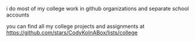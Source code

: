 i do most of my college work in github organizations and separate school accounts

you can find all my college projects and assignments at https://github.com/stars/CodyKoInABox/lists/college

